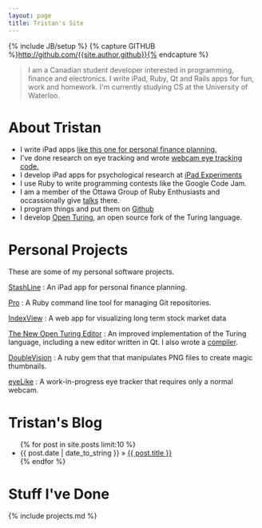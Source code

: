 ```yaml
---
layout: page
title: Tristan's Site
---
```

{% include JB/setup %}
{% capture GITHUB %}http://github.com/{{site.author.github}}{% endcapture %}

> I am a Canadian student developer interested in programming, finance and electronics.
> I write iPad, Ruby, Qt and Rails apps for fun, work and homework.
> I'm currently studying CS at the University of Waterloo.

# About Tristan

- I write iPad apps [like this one for personal finance planning.](/stashline/)
- I've done research on eye tracking and wrote [webcam eye tracking code.]({{GITHUB}}/eyeLike)
- I develop iPad apps for psychological research at [iPad Experiments](http://hume.ca/ix)
- I use Ruby to write programming contests like the Google Code Jam.
- I am a member of the Ottawa Group of Ruby Enthusiasts and occassionally give [talks](/2013/02/06/ottawa-ruby-lightning-talks/)
  there.
- I program things and put them on [Github]({{GITHUB}})
- I develop [Open Turing](http://tristan.hume.ca/openturing), an open source fork of the Turing language.

# Personal Projects

These are some of my personal software projects.

[StashLine](/stashline/)
: An iPad app for personal finance planning.

[Pro](http://github.com/trishume/pro)
: A Ruby command line tool for managing Git repositories.

[IndexView](/indexView)
: A web app for visualizing long term stock market data

[The New Open Turing Editor](http://tristan.hume.ca/openturing)
: An improved implementation of the Turing language, including a new editor written in Qt.
  I also wrote a [compiler](https://github.com/Open-Turing-Project/OpenTuringCompiler).

[DoubleVision]({{GITHUB}}/doubleVision)
: A ruby gem that that manipulates PNG files to create magic thumbnails.

[eyeLike]({{GITHUB}}/eyeLike)
: A work-in-progress eye tracker that requires only a normal webcam.

# Tristan's Blog

<ul class="posts">
  {% for post in site.posts limit:10 %}
    <li><span>{{ post.date | date_to_string }}</span> &raquo; <a href="{{ BASE_PATH }}{{ post.url }}/">{{ post.title }}</a></li>
  {% endfor %}
</ul>

# Stuff I've Done

{% include projects.md %}
